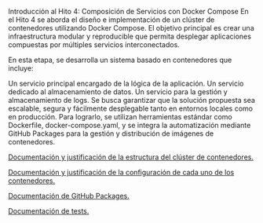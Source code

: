 Introducción al Hito 4: Composición de Servicios con Docker Compose
En el Hito 4 se aborda el diseño e implementación de un clúster de contenedores utilizando Docker Compose. El objetivo principal es crear una infraestructura modular y reproducible que permita desplegar aplicaciones compuestas por múltiples servicios interconectados.

En esta etapa, se desarrolla un sistema basado en contenedores que incluye:

Un servicio principal encargado de la lógica de la aplicación.
Un servicio dedicado al almacenamiento de datos.
Un servicio para la gestión y almacenamiento de logs.
Se busca garantizar que la solución propuesta sea escalable, segura y fácilmente desplegable tanto en entornos locales como en producción. Para lograrlo, se utilizan herramientas estándar como Dockerfile, docker-compose.yaml, y se integra la automatización mediante GitHub Packages para la gestión y distribución de imágenes de contenedores.


[Documentación y justificación de la estructura del clúster de contenedores.](Hitos/Hito4/DocuInfraestructura.md)

[Documentación y justificación de la configuración de cada uno de los contenedores.](Hitos/Hito4/DocuContenedores.md)

[Documentación de GitHub Packages.](Hitos/Hito4/DocuGithubPackages.md)

[Documentación de tests.](Hitos/Hito4/DocuTests.md)
